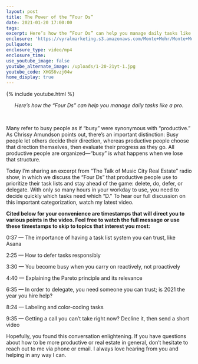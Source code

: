 ```yaml
---
layout: post
title: The Power of the “Four Ds”
date: 2021-01-20 17:00:00
tags:
excerpt: Here’s how the “Four Ds” can help you manage daily tasks like a pro.
enclosure: 'https://vyralmarketing.s3.amazonaws.com/Monte+Mohr/Monte+Mohr+TheFourDs.mp4'
pullquote:
enclosure_type: video/mp4
enclosure_time:
use_youtube_image: false
youtube_alternate_image: /uploads/1-20-21yt-1.jpg
youtube_code: XHGS6vzj04w
home_display: true
---
```


{% include youtube.html %}

<center><em>Here&rsquo;s how the &ldquo;Four Ds&rdquo; can help you manage daily tasks like a pro.</em></center>

&nbsp;

Many refer to busy people as if “busy” were synonymous with “productive.” As Chrissy Amundson points out, there’s an important distinction: Busy people let others decide their direction, whereas productive people choose that direction themselves, then evaluate their progress as they go. All productive people are organized—“busy” is what happens when we lose that structure.&nbsp;

Today I’m sharing an excerpt from “The Talk of Music City Real Estate” radio show, in which we discuss the “Four Ds” that productive people use to prioritize their task lists and stay ahead of the game: delete, do, defer, or delegate. With only so many hours in your workday to use, you need to decide quickly which tasks need which “D.” To hear our full discussion on this important categorization, watch my latest video.&nbsp;

**Cited below for your convenience are timestamps that will direct you to various points in the video. Feel free to watch the full message or use these timestamps to skip to topics that interest you most:&nbsp;**

0:37 — The importance of having a task list system you can trust, like Asana&nbsp;

2:25 — How to defer tasks responsibly&nbsp;

3:30 — You become busy when you carry on reactively, not proactively

4:40 — Explaining the Pareto principle and its relevance&nbsp;

6:35 — In order to delegate, you need someone you can trust; is 2021 the year you hire help?

8:24 — Labeling and color-coding tasks

9:35 — Getting a call you can’t take right now? Decline it, then send a short video&nbsp;

Hopefully, you found this conversation enlightening. If you have questions about how to be more productive or real estate in general, don’t hesitate to reach out to me via phone or email. I always love hearing from you and helping in any way I can.
